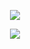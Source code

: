 <p align="center">
  <a <img src="https://img.shields.io/github/followers/addi00000?style=for-the-badge"></img></a>
  <a <img src="https://img.shields.io/github/stars/addi00000?style=for-the-badge"></img></a>
  <a href="https://wanted.lol"><img src="https://img.shields.io/website?down_message=wanted.lol%20is%20down%21&style=for-the-badge&up_message=wanted.lol%20is%20up%21&url=https%3A%2F%2Fwanted.lol"></img></a>
</p>

<p align="center">
  <a <img src="https://img.shields.io/badge/python-3670A0?style=for-the-badge&logo=python&logoColor=ffdd54"></a>
  <a <img src="https://img.shields.io/badge/Go-00ADD8?style=for-the-badge&logo=go&logoColor=white"></a>
  <a <img src="https://img.shields.io/badge/bun-282a36?style=for-the-badge&logo=bun&logoColor=fbf0df"></a>
  <a href="https://github.com.addi00000"><img src="https://img.shields.io/badge/SvelteKit-FF3E00?style=for-the-badge&logo=Svelte&logoColor=white"></a>
  <a <img src="https://img.shields.io/badge/Tailwind_CSS-38B2AC?style=for-the-badge&logo=tailwind-css&logoColor=white"></a>
  <a <img src="https://img.shields.io/badge/typescript-%23007ACC.svg?style=for-the-badge&logo=typescript&logoColor=white"></a>
</p>

